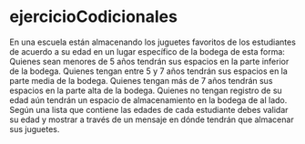 # ejercicioCodicionales
En una escuela están almacenando los juguetes favoritos de los estudiantes de acuerdo a su edad en un lugar específico de la bodega de esta forma:  Quienes sean menores de 5 años tendrán sus espacios en la parte inferior de la bodega. Quienes tengan entre 5 y 7 años tendrán sus espacios en la parte media de la bodega. Quienes tengan más de 7 años tendrán sus espacios en la parte alta de la bodega. Quienes no tengan registro de su edad aún tendrán un espacio de almacenamiento en la bodega de al lado. Según una lista que contiene las edades de cada estudiante debes validar su edad y mostrar a través de un mensaje en dónde tendrán que almacenar sus juguetes.
